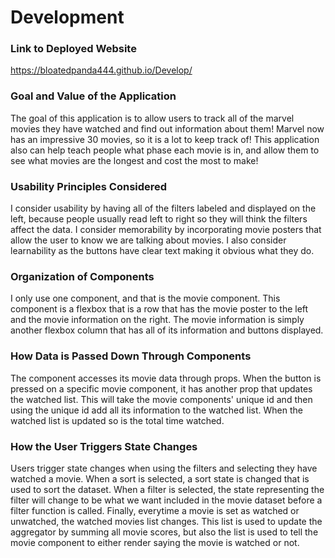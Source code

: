 # Development

### Link to Deployed Website
https://bloatedpanda444.github.io/Develop/

### Goal and Value of the Application
The goal of this application is to allow users to track all of the marvel movies they have watched and find out information about them! Marvel now has an impressive 30 movies, so it is a lot to keep track of! This application also can help teach people what phase each movie is in, and allow them to see what movies are the longest and cost the most to make!

### Usability Principles Considered
I consider usability by having all of the filters labeled and displayed on the left, because people usually read left to right so they will think the filters affect the data. I consider memorability by incorporating movie posters that allow the user to know we are talking about movies. I also consider learnability as the buttons have clear text making it obvious what they do.

### Organization of Components
I only use one component, and that is the movie component. This component is a flexbox that is a row that has the movie poster to the left and the movie information on the right. The movie information is simply another flexbox column that has all of its information and buttons displayed.

### How Data is Passed Down Through Components
The component accesses its movie data through props. When the button is pressed on a specific movie component, it has another prop that updates the watched list. This will take the movie components' unique id and then using the unique id add all its information to the watched list. When the watched list is updated so is the total time watched.

### How the User Triggers State Changes
Users trigger state changes when using the filters and selecting they have watched a movie. When a sort is selected, a sort state is changed that is used to sort the dataset. When a filter is selected, the state representing the filter will change to be what we want included in the movie dataset before a filter function is called. Finally, everytime a movie is set as watched or unwatched, the watched movies list changes. This list is used to update the aggregator by summing all movie scores, but also the list is used to tell the movie component to either render saying the movie is watched or not.


